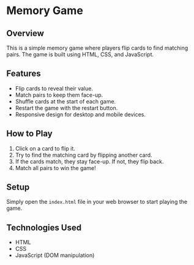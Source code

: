 # Memory Game

## Overview
This is a simple memory game where players flip cards to find matching pairs. The game is built using HTML, CSS, and JavaScript.

## Features
- Flip cards to reveal their value.
- Match pairs to keep them face-up.
- Shuffle cards at the start of each game.
- Restart the game with the restart button.
- Responsive design for desktop and mobile devices.

## How to Play
1. Click on a card to flip it.
2. Try to find the matching card by flipping another card.
3. If the cards match, they stay face-up. If not, they flip back.
4. Match all pairs to win the game!

## Setup
Simply open the `index.html` file in your web browser to start playing the game.

## Technologies Used
- HTML
- CSS
- JavaScript (DOM manipulation)
